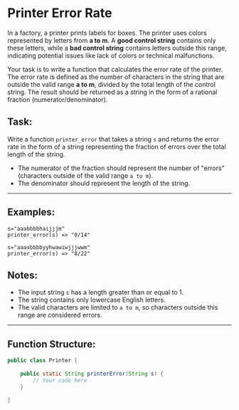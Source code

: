 # Printer Error Rate

In a factory, a printer prints labels for boxes. The printer uses colors represented by letters from **a to m**. A **good control string** contains only these letters, while a **bad control string** contains letters outside this range, indicating potential issues like lack of colors or technical malfunctions.

Your task is to write a function that calculates the error rate of the printer. The error rate is defined as the number of characters in the string that are outside the valid range **a to m**, divided by the total length of the control string. The result should be returned as a string in the form of a rational fraction (numerator/denominator).

## Task:

Write a function `printer_error` that takes a string `s` and returns the error rate in the form of a string representing the fraction of errors over the total length of the string.

- The numerator of the fraction should represent the number of "errors" (characters outside of the valid range `a to m`).
- The denominator should represent the length of the string.

---

## Examples:

```plaintext
s="aaabbbbhaijjjm"
printer_error(s) => "0/14"

s="aaaxbbbbyyhwawiwjjjwwm"
printer_error(s) => "8/22"
```

## Notes:

- The input string `s` has a length greater than or equal to 1.
- The string contains only lowercase English letters.
- The valid characters are limited to `a to m`, so characters outside this range are considered errors.

---

## Function Structure:

```java
public class Printer {
    
    public static String printerError(String s) {
        // Your code here
    }

}
